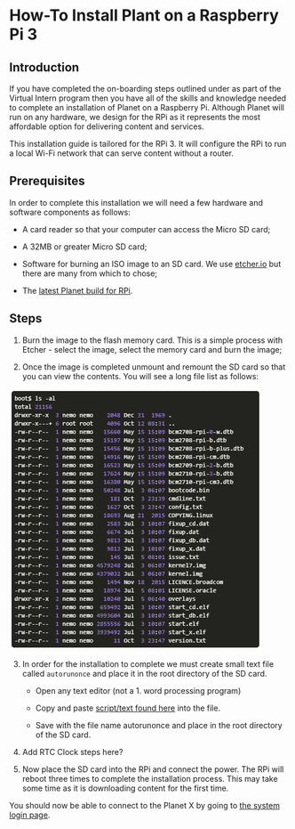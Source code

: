 # How-To Install Plant on a Raspberry Pi 3

## Introduction

If you have completed the on-boarding steps outlined under as part of the Virtual Intern program then you have all of the skills and knowledge needed to complete an installation of Planet on a Raspberry Pi. Although Planet will run on any hardware, we design for the RPi as it represents the most affordable option for delivering content and services. 

This installation guide is tailored for the RPi 3. It will configure the RPi to run a local Wi-Fi network that can serve content without a router. 

## Prerequisites

In order to complete this installation we will need a few hardware and software components as follows:

* A card reader so that your computer can access the Micro SD card;

* A 32MB or greater Micro SD card;

* Software for burning an ISO image to an SD card. We use [etcher.io](https://etcher.io) but there are many from which to chose;

* The [latest Planet build for RPi](http://dev.ole.org/treehouse-26.img.gz).

## Steps

1. Burn the image to the flash memory card. This is a simple process with Etcher - select the image, select the memory card and burn the image;

2. Once the image is completed unmount and remount the SD card so that you can view the contents. You will see a long file list as follows:

![file list](images/tg-file-list.png)

3. In order for the installation to complete we must create small text file called `autorunonce` and place it in the root directory of the SD card. 

	* Open any text editor (not a 1. word processing program)

	* Copy and paste [script/text found here](https://gist.githubusercontent.com/dogi/3a82a35b7f4adacac46e3eac08e6d9c0/raw/85291252133bf80eafd9b29eac59ed7b9b76ab7c/autorunonce) into the file.
 
	* Save with the file name autorunonce and place in the root directory of the SD card. 

5. Add RTC Clock steps here?

6. Now place the SD card into the RPi and connect the power. The RPi will reboot three times to complete the installation process. This may take some time as it is downloading content for the first time. 

You should now be able to connect to the Planet X by going to [the system login page](http://192.168.2.1:5984/apps/_design/bell/MyApp/index.html).